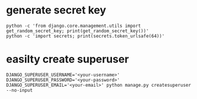 # generate secret key

    python -c 'from django.core.management.utils import get_random_secret_key; print(get_random_secret_key())'
    python -c 'import secrets; print(secrets.token_urlsafe(64))'

# easilty create superuser

    DJANGO_SUPERUSER_USERNAME='<your-username>' DJANGO_SUPERUSER_PASSWORD='<your-password>' DJANGO_SUPERUSER_EMAIL='<your-email>' python manage.py createsuperuser --no-input
